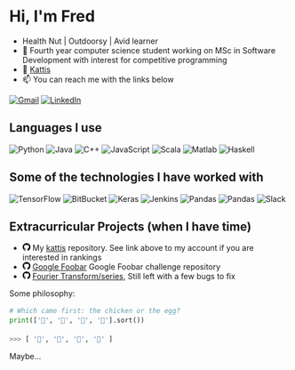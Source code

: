 <!--
**fr3632ho/fr3632ho** is a ✨ _special_ ✨ repository because its `README.md` (this file) appears on your GitHub profile.

Here are some ideas to get you started:

- 🔭 I’m currently working on ...
- 🌱 I’m currently learning ...
- 👯 I’m looking to collaborate on ...
- 🤔 I’m looking for help with ...
- 💬 Ask me about ...
- 📫 How to reach me: ...
- ⚡ Fun fact: ...
-->

# Hi, I'm Fred 
- Health Nut | Outdoorsy  | Avid learner  
- :school_satchel: Fourth year computer science student working on MSc in Software Development with interest for competitive programming  
- :blue_book: [Kattis](https://open.kattis.com/users/fr3632ho)
- :mailbox: You can reach me with the links below

[![Gmail](https://img.shields.io/badge/-GMAIL-D14836?style=for-the-badge&logo=gmail&logoColor=white)](mailto:fredrik.dannert@gmail.com)
[![LinkedIn](https://img.shields.io/badge/-LINKEDIN-0077B5?style=for-the-badge&logo=linkedin&logoColor=white)](https://www.linkedin.com/in/fredrikhd/)

## Languages I use
![Python](https://img.shields.io/badge/-Python-000000?style=flat&logo=python)
![Java](https://img.shields.io/badge/-Java-000000?style=flat&logo=java)
![C++](https://img.shields.io/badge/-C++-100000?style=flat&logo=C++)
![JavaScript](https://img.shields.io/badge/-JavaScript-000000?style=flat&logo=javascript)
![Scala](https://img.shields.io/badge/-Scala-000000?style=flat&logo=scala)
![Matlab](https://img.shields.io/badge/-Matlab-000000?style=flat&logo=matlab)
![Haskell](https://img.shields.io/badge/-Haskell-100000?style=flat&logo=haskell)

## Some of the technologies I have worked with
![TensorFlow](https://img.shields.io/badge/-TensorFlow-222222?style=flat&logo=TensorFlow&logoColor=red)
![BitBucket](https://img.shields.io/badge/-BitBucket-222222?style=flat&logo=BitBucket&logoColor=blue)
![Keras](https://img.shields.io/badge/-Keras-222222?style=flat&logo=Keras&logoColor=white)
![Jenkins](https://img.shields.io/badge/-Jenkins-222222?style=flat&logo=Jenkins&logoColor=white)
![Pandas](https://img.shields.io/badge/-Pandas-222222?style=flat&logo=Pandas&logoColor=white)
![Pandas](https://img.shields.io/badge/-Numpy-222222?style=flat&logo=Numpy&logoColor=yellow)
![Slack](https://img.shields.io/badge/-Slack-222222?style=flat&logo=Slack&logoColor=blue)

## Extracurricular Projects (when I have time)
- <img aling="left" src="https://github.com/fr3632ho/fr3632ho/blob/master/svg/github.svg" width=14 height=14> My [kattis](https://github.com/fr3632ho/kattis) repository. See link above to my account if you are interested in rankings
- <img aling="left" src="https://github.com/fr3632ho/fr3632ho/blob/master/svg/github.svg" width=14 height=14> [Google Foobar](https://github.com/fr3632ho/google_challenge) Google Foobar challenge repository
- <img aling="left" src="https://github.com/fr3632ho/fr3632ho/blob/master/svg/github.svg" width=14 height=14> [Fourier Transform/series](https://github.com/fr3632ho/fourier-series), Still left with a few bugs to fix

Some philosophy:
```python
# Which came first: the chicken or the egg?
print(['🥚', '🐣', '🐥', '🐔'].sort())

>>> [ '🐔', '🐣', '🐥', '🥚' ]
```
Maybe…

